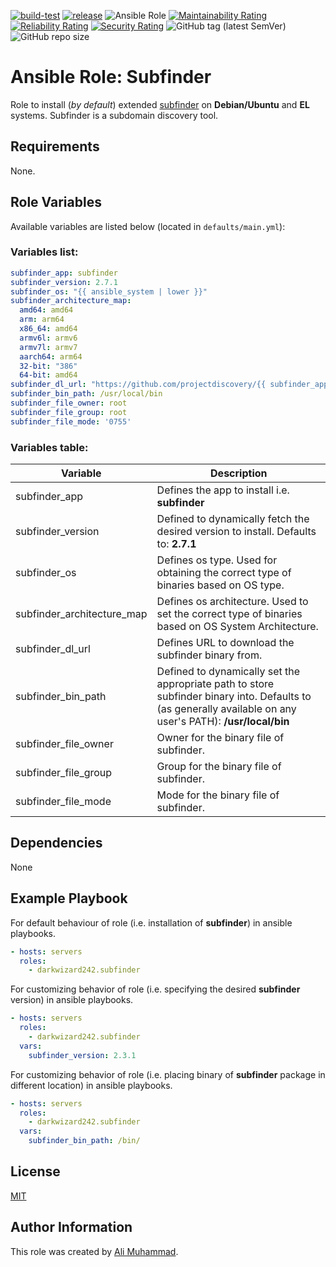 [![build-test](https://github.com/darkwizard242/ansible-role-subfinder/workflows/build-and-test/badge.svg?branch=master)](https://github.com/darkwizard242/ansible-role-subfinder/actions?query=workflow%3Abuild-and-test) [![release](https://github.com/darkwizard242/ansible-role-subfinder/workflows/release/badge.svg)](https://github.com/darkwizard242/ansible-role-subfinder/actions?query=workflow%3Arelease) ![Ansible Role](https://img.shields.io/ansible/role/d/darkwizard242/subfinder) [![Maintainability Rating](https://sonarcloud.io/api/project_badges/measure?project=ansible-role-subfinder&metric=sqale_rating)](https://sonarcloud.io/dashboard?id=ansible-role-subfinder) [![Reliability Rating](https://sonarcloud.io/api/project_badges/measure?project=ansible-role-subfinder&metric=reliability_rating)](https://sonarcloud.io/dashboard?id=ansible-role-subfinder) [![Security Rating](https://sonarcloud.io/api/project_badges/measure?project=ansible-role-subfinder&metric=security_rating)](https://sonarcloud.io/dashboard?id=ansible-role-subfinder) ![GitHub tag (latest SemVer)](https://img.shields.io/github/tag/darkwizard242/ansible-role-subfinder?label=release) ![GitHub repo size](https://img.shields.io/github/repo-size/darkwizard242/ansible-role-subfinder?color=orange&style=flat-square)

# Ansible Role: Subfinder

Role to install (_by default_) extended [subfinder](https://github.com/projectdiscovery/subfinder) on **Debian/Ubuntu** and **EL** systems. Subfinder is a subdomain discovery tool.

## Requirements

None.

## Role Variables

Available variables are listed below (located in `defaults/main.yml`):

### Variables list:

```yaml
subfinder_app: subfinder
subfinder_version: 2.7.1
subfinder_os: "{{ ansible_system | lower }}"
subfinder_architecture_map:
  amd64: amd64
  arm: arm64
  x86_64: amd64
  armv6l: armv6
  armv7l: armv7
  aarch64: arm64
  32-bit: "386"
  64-bit: amd64
subfinder_dl_url: "https://github.com/projectdiscovery/{{ subfinder_app }}/releases/download/v{{ subfinder_version }}/{{ subfinder_app }}_{{ subfinder_version }}_{{ subfinder_os}}_{{ subfinder_architecture_map[ansible_architecture] }}.zip"
subfinder_bin_path: /usr/local/bin
subfinder_file_owner: root
subfinder_file_group: root
subfinder_file_mode: '0755'
```

### Variables table:

Variable                   | Description
-------------------------- | -----------------------------------------------------------------------------------------------------------------------------------------------------------
subfinder_app              | Defines the app to install i.e. **subfinder**
subfinder_version          | Defined to dynamically fetch the desired version to install. Defaults to: **2.7.1**
subfinder_os               | Defines os type. Used for obtaining the correct type of binaries based on OS type.
subfinder_architecture_map | Defines os architecture. Used to set the correct type of binaries based on OS System Architecture.
subfinder_dl_url           | Defines URL to download the subfinder binary from.
subfinder_bin_path         | Defined to dynamically set the appropriate path to store subfinder binary into. Defaults to (as generally available on any user's PATH): **/usr/local/bin**
subfinder_file_owner       | Owner for the binary file of subfinder.
subfinder_file_group       | Group for the binary file of subfinder.
subfinder_file_mode        | Mode for the binary file of subfinder.

## Dependencies

None

## Example Playbook

For default behaviour of role (i.e. installation of **subfinder**) in ansible playbooks.

```yaml
- hosts: servers
  roles:
    - darkwizard242.subfinder
```

For customizing behavior of role (i.e. specifying the desired **subfinder** version) in ansible playbooks.

```yaml
- hosts: servers
  roles:
    - darkwizard242.subfinder
  vars:
    subfinder_version: 2.3.1
```

For customizing behavior of role (i.e. placing binary of **subfinder** package in different location) in ansible playbooks.

```yaml
- hosts: servers
  roles:
    - darkwizard242.subfinder
  vars:
    subfinder_bin_path: /bin/
```

## License

[MIT](https://github.com/darkwizard242/ansible-role-subfinder/blob/master/LICENSE)

## Author Information

This role was created by [Ali Muhammad](https://www.alimuhammad.dev/).
